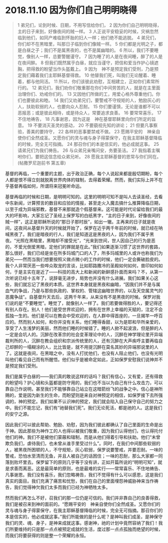 # 2018.11.10 因为你们自己明明晓得

> 1 弟兄们，论到时候、日期，不用写信给你们，  2 因为你们自己明明晓得，主的日子来到，好像夜间的贼一样。  3 人正说平安稳妥的时候，灾祸忽然临到他们，如同产难临到怀胎的妇人一样；他们绝不能逃脱。  4 弟兄们，你们却不在黑暗里，叫那日子临到你们像贼一样。  5 你们都是光明之子，都是白昼之子；我们不是属黑夜的，也不是属幽暗的。  6 所以，我们不要睡觉，像别人一样，总要警醒谨守。  7 因为睡了的人是在夜间睡，醉了的人是在夜间醉。  8 但我们既然属乎白昼，就应当谨守，把信和爱当作护心镜遮胸，把得救的盼望当作头盔戴上。  9 因为　神不是预定我们受刑，乃是预定我们藉着我们主耶稣基督得救。  10 他替我们死，叫我们无论醒着、睡着，都与他同活。  11 所以，你们该彼此劝慰，互相建立，正如你们素常所行的。  12 弟兄们，我们劝你们敬重那在你们中间劳苦的人，就是在主里面治理你们、劝戒你们的。  13 又因他们所做的工，用爱心格外尊重他们。你们也要彼此和睦。  14 我们又劝弟兄们，要警戒不守规矩的人，勉励灰心的人，扶助软弱的人，也要向众人忍耐。  15 你们要谨慎，无论是谁都不可以恶报恶；或是彼此相待，或是待众人，常要追求良善。  16 要常常喜乐，  17 不住地祷告，  18 凡事谢恩，因为这是　神在基督耶稣里向你们所定的旨意。  19 不要消灭圣灵的感动，  20 不要藐视先知的讲论；  21 但要凡事察验，善美的要持守，  22 各样的恶事要禁戒不做。  23 愿赐平安的　神亲自使你们全然成圣。又愿你们的灵与魂与身子得蒙保守，在我主耶稣基督降临的时候，完全无可指摘。  24 那召你们的本是信实的，他必成就这事。  25 请弟兄们为我们祷告。  26 与众弟兄亲嘴问安，务要圣洁。  27 我指着主嘱咐你们，要把这信念给众弟兄听。  28 愿我主耶稣基督的恩常与你们同在。  (帖撒罗尼迦前书 第五章)

基督的再临，一个重要的主题，出于政治正确，每个人说起来都是殷切期盼，每个人都是恨不得立刻就脱离世界肉体的辖制，去得着荣耀。然而，我们实际上并不在乎基督再临如何，所谓将来冠冕听命运。

基督再临的时候和日期，是明明可知的。这里的明明可知不是叫人去读圣经，去看中东新闻，计算预言的数目和应验的情报，甚至走火入魔去搞什么推算降临日期，以至于成为异端邪教，基督不来那就造个假基督来。这可能是时代论留给我们的最大的坏影响，大家忘记了圣经上保罗写的白纸黑字，“主的日子来到，好像夜间的贼一样”，这正是耶稣所说的“那日子那时辰”，如出一辙。主再来的日子就是夜间，这夜间从基督升天的时候就开始了，保罗在近乎两千年前的时候，就已经在呐喊黑夜了。我们是暗夜的行人，我们是知道这是黑夜的人，因为我们不属乎黑夜。“光照在黑暗里，黑暗却不接受光”，“光来到世间，世人因自己的行为是恶的，不爱光倒爱黑暗，定他们的罪就是在此。”我们如果逐渐习惯了这世界的套路，那么很好，我们已经是坐在所多玛城门口的人了，所多玛城里的人或许也称我们为弟兄——然而当我们想要按照义做点微小的工作的时候，他们一定会撕破脸皮的。我个人非常厌恶一些哗众取宠的言谈，比如耶路撒冷的圣殿如何如何，兽印如何如何，于是主实在是近了——科技的高大上和新闻的新鲜感扑面而来吗？不，从第一次听说已经十五年了，说辞毫无进步，局势也并没有什么进展。我们如果关心这些，我们就忘记了黑夜的本质。这世界本身就是黑夜和幽暗，“因我们并不是与属血气的争战，乃是与那些执政的、掌权的、管辖这幽暗世界的，以及天空属灵气的恶魔争战”。自基督升天去后，这两千年来，从来没有不是黑夜的时候。保罗对我们说的是“不要睡觉”。睡觉了，就像别人一样了。我们若要做得胜的人，要记得还有别人存在。别人！他们是受世界欢迎的，拥有在世界上幸福的天赋的，注定不会孤独一生的。他们是可以在教会中受欢迎的，在人群中得首座的，一旦揭竿一呼百应的。然而别人如何，和你并没有关系，他们睡得香甜，以为是耶和华所亲爱的，享受了人生浅梦的美丽，然而他们睡的时候错了。睡的人掀不起波浪，但是醉的人一定是会坑人的。沉醉在改革宗的社会变革理论中的人，沉醉在神学理论里开异端裁判所的人，沉醉在教会组织和宗派传统里的人，还有沉醉在大声疾呼主要再临自己却醉的一塌糊涂的人，比比皆是，就不用提沉醉在莫名其妙的异端邪说里的人了。这就是夜间，在黑暗之中，没有人打扰他们，也没有人阻止他们，也没有光明叫他们看见自己而有所醒悟。他们似乎是被命定如此，正如保罗安慰我们说神并不是预定我们受刑。

我们是属乎白昼的——我们真的敢说这样的话吗？我们有信心，又有爱，还有得救的盼望吗？护心镜和头盔都是防守用的，我们也不当以为自己有什么攻击力，可以靠自己作说明，甚至我们不能够靠自己站立在这暗箭纷飞的战争之中。信心是神所赐的，爱是因为新生的生命，而盼望则是来自对神预定的相信，如保罗接下去所强调的，神的预定。我们如果不认识神的预定，我们就会陷入自己保守自己的努力之中。我们不能忘记，我们有“祂替我们死”。我们无论死活，都是祂的人。这是我们的安宁之源。

因此我们可以彼此帮助、勉励、劝慰，因为我们彼此都确认了自己里面的生命是出于神。因此那些为神作工的人也得以被我们敬重，因为我们认得他们，也认得托付他们的神。我们不是被他们蒙蔽和辖制，而是从他们得着引导和扶助。他们“未曾欺负我们，虐待我们，也未曾从谁手里受过什么”。同时，在我们中间那些软弱的人，被黑夜所困顿的人，不守规矩，灰心软弱，保罗说要警戒，并要忍耐。一味的警戒，恐怕水至清而无鱼，并且人被自己的话困住；一味的忍耐，那么大家都一同落到败坏里去。保罗留下的原则几乎等于没有讲，正如开篇所说的“明明可知”，就是求善而离恶。这是最简单的原则，也是最难的实行——常常喜乐、不住地祷告、凡事谢恩。我们没有喜乐，我们忽略祷告，我们不觉得有什么可以感恩，这是我们真实的面目。我们充满了痛苦和忧愁，我们在自己的里面埋怨神威胁神来当作祷告，我们觉得神欠我们太多而我们已经为神牺牲太多。

然而我们再怎么不好，召我们的那一位仍是可信的。我们并非靠自己的良善得救，我们是被召来到神的面前的。“愿赐平安的　神亲自使你们全然成圣。又愿你们的灵与魂与身子得蒙保守，在我主耶稣基督降临的时候，完全无可指摘。那召你们的本是信实的，他必成就这事。”我们所能做的是什么呢？是神叫我们成圣，是神保守我们的灵、魂、身子，是神来成就这事。感谢神，祂的计划中竟然容纳了我们！我们所要维持的只是那一点点被预定成就的生活，度过那一点点孤独而绝望的时候，而我们将要获得的则是整一个荣耀的永恒。